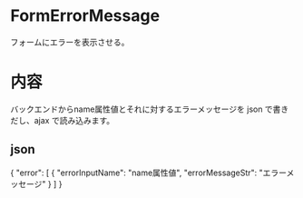 FormErrorMessage
================

フォームにエラーを表示させる。

# 内容

バックエンドからname属性値とそれに対するエラーメッセージを json で書きだし、ajax で読み込みます。

## json

{
  "error": [
    {
      "errorInputName": "name属性値",
      "errorMessageStr": "エラーメッセージ"
    }
  ]
}
